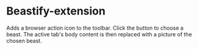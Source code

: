 # Beastify-extension
Adds a browser action icon to the toolbar. Click the button to choose a beast. The active tab's body content is then replaced with a picture of the chosen beast.
